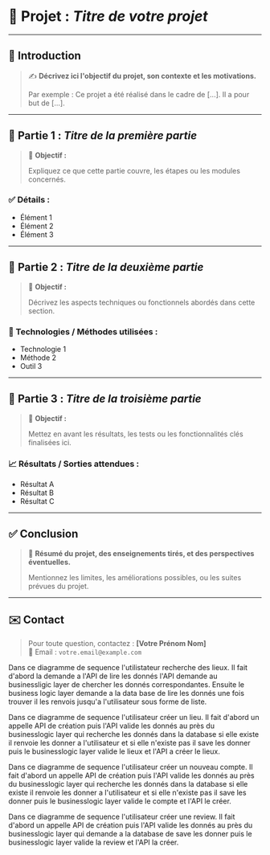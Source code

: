 # 📘 Projet : *Titre de votre projet*

---

## 📝 Introduction

> ✍️ **Décrivez ici l'objectif du projet, son contexte et les motivations.**
>
> Par exemple : Ce projet a été réalisé dans le cadre de [...]. Il a pour but de [...].

---

## 🔹 Partie 1 : *Titre de la première partie*

> 🎯 **Objectif :**
>
> Expliquez ce que cette partie couvre, les étapes ou les modules concernés.

### ✅ Détails :

- Élément 1
- Élément 2
- Élément 3

---

## 🔹 Partie 2 : *Titre de la deuxième partie*

> 🎯 **Objectif :**
>
> Décrivez les aspects techniques ou fonctionnels abordés dans cette section.

### 🔧 Technologies / Méthodes utilisées :

- Technologie 1
- Méthode 2
- Outil 3

---

## 🔹 Partie 3 : *Titre de la troisième partie*

> 🎯 **Objectif :**
>
> Mettez en avant les résultats, les tests ou les fonctionnalités clés finalisées ici.

### 📈 Résultats / Sorties attendues :

- Résultat A
- Résultat B
- Résultat C

---

## ✅ Conclusion

> 📌 **Résumé du projet, des enseignements tirés, et des perspectives éventuelles.**
>
> Mentionnez les limites, les améliorations possibles, ou les suites prévues du projet.

---

## ✉️ Contact

> Pour toute question, contactez : **[Votre Prénom Nom]**  
> 📧 Email : `votre.email@example.com`

























Dans ce diagramme de sequence l'utilistateur recherche des lieux.
Il fait d'abord la demande a l'API de lire les donnés l'API demande au businessligic layer de chercher les donnés correspondantes.
Ensuite le business logic layer demande a la data base de lire les donnés une fois trouver il les renvois jusqu'a l'utilisateur sous forme de liste.

Dans ce diagramme de sequence l'utilisateur créer un lieu.
Il fait d'abord un appelle API de création puis l'API valide les donnés au près du businesslogic layer qui recherche les donnés dans la database si elle existe il renvoie les donner a l'utilisateur 
et si elle n'existe pas il save les donner puis le businesslogic layer valide le lieux et l'API a créer le lieux.

Dans ce diagramme de sequence l'utilisateur créer un nouveau compte.
Il fait d'abord un appelle API de création puis l'API valide les donnés au près du businesslogic layer qui recherche les donnés dans la database si elle existe il renvoie les donner a l'utilisateur 
et si elle n'existe pas il save les donner puis le businesslogic layer valide le compte et l'API le créer.

Dans ce diagramme de sequence l'utilisateur créer une review.
Il fait d'abord un appelle API de création puis l'API valide les donnés au près du businesslogic layer qui demande a la database de save les donner puis le businesslogic layer valide la review et l'API la créer.
